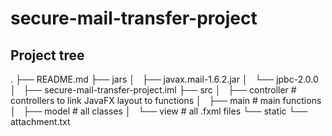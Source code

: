 # secure-mail-transfer-project

## Project tree
.
├── README.md
├── jars 
│   ├── javax.mail-1.6.2.jar
│   └── jpbc-2.0.0
│  
├── secure-mail-transfer-project.iml
├── src
│   ├── controller # controllers to link JavaFX layout to functions
│   ├── main # main functions
│   ├── model # all classes
│   └── view # all .fxml files
└── static
    └── attachment.txt
